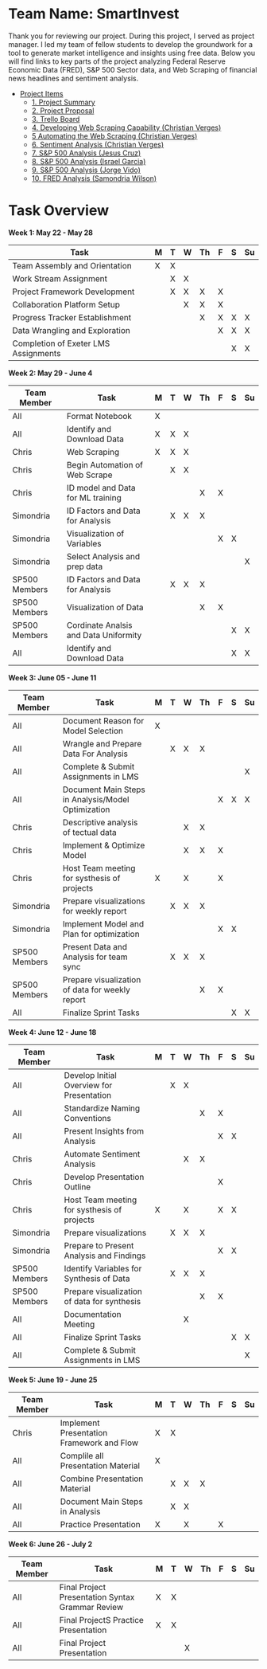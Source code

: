 # Team Name: SmartInvest

Thank you for reviewing our project. During this project, I served as project manager. I led my team of fellow students to develop the groundwork for a tool to generate market intelligence and insights using free data. Below you will find links to key parts of the project analyzing Federal Reserve Economic Data (FRED), S&P 500 Sector data, and Web Scraping of financial news headlines and sentiment analysis.  


* [Project Items](#PSCRAPE_toc)
    * [1. Project Summary](https://docs.google.com/document/d/e/2PACX-1vS2koiwsLNAS4hmAeIU0ZzCU9WfEm7t8t1MJ59l8e8D2eLDKqYbrc6lGTswZSGItSuSKNZFj9ch2RrV/pub)
    * [2. Project Proposal](https://docs.google.com/document/d/e/2PACX-1vTzKFaD-gmkiiyhWRvGZRE6MDSxCHEmpiOZeRyB3UcNaPjGmtpM9-dgpua658xxrAEBWQC7FpokyM86/pub)
    * [3. Trello Board](https://trello.com/b/c62GpdyU/finalproject)
    * [4. Developing Web Scraping Capability (Christian Verges) ](https://github.com/ChrisVerg/SmartInvest/blob/main/Notebooks/Chris_SmarInvestWebScrape.ipynb)
    * [5 Automating the Web Scraping  (Christian Verges) ](https://github.com/ChrisVerg/SmartInvest/blob/main/Notebooks/Chris_Automated_Data_Collection.ipynb)
    * [6. Sentiment Analysis  (Christian Verges) ](https://github.com/ChrisVerg/SmartInvest/blob/main/Notebooks/Chris_Sentiment_Analysis.ipynb)
    * [7. S&P 500 Analysis (Jesus Cruz) ](https://github.com/ChrisVerg/SmartInvest/blob/main/Notebooks/SP500SynthesisGuide_JC.ipynb)
    * [8. S&P 500 Analysis (Israel Garcia) ](https://github.com/ChrisVerg/SmartInvest/blob/main/Notebooks/SP500SynthesisGuide_IG.ipynb)
    * [9. S&P 500 Analysis  (Jorge Vido) ](https://github.com/ChrisVerg/SmartInvest/blob/main/Notebooks/SP500SynthesisGuide_JV.ipynb)
    * [10. FRED Analysis  (Samondria Wilson) ](https://github.com/ChrisVerg/SmartInvest/blob/main/Notebooks/Samondria_reference.ipynb)
     


# Task Overview 
**Week 1: May 22 - May 28**

| Task | M | T | W | Th | F | S | Su |
|---|---|---|---|---|---|---|---|
| Team Assembly and Orientation | X | X |   |   |   |   |   |
| Work Stream Assignment |   | X | X |   |   |   |   |
| Project Framework Development |   | X | X | X | X |   |   |
| Collaboration Platform Setup |   |   | X | X | X |   |   |
| Progress Tracker Establishment |   |   |   | X | X | X | X |
| Data Wrangling and Exploration |   |   |   |   | X | X | X |
| Completion of Exeter LMS Assignments |   |   |   |   |   | X | X |

**Week 2: May 29 - June 4**

| Team Member | Task | M | T | W | Th | F | S | Su |
|-------------|---|---|---|---|---|---|---|---|
| All | Format Notebook | X |  |  |  |  |   |   |
| All | Identify and Download Data | X | X | X |  |  |   |   |
|   Chris   | Web Scraping | X | X | X |  |  |  |  |
| Chris | Begin Automation of Web Scrape |  | X | X |  |  |   |   |
| Chris | ID model and Data for ML training |  |  |  | X | X |   |   |
| Simondria | ID Factors and Data for Analysis |  | X | X | X |  |   |   |
| Simondria | Visualization of Variables |  |  |  |  | X | X |   |
| Simondria | Select Analysis and prep data |  |  |  |  |  |  | X |
| SP500 Members | ID Factors and Data for Analysis  |  | X | X | X |  |   |   |
| SP500 Members | Visualization of Data  |  |  |  | X | X |   |   |
| SP500 Members | Cordinate Analsis and Data Uniformity  |  |  |  |  |  | X | X |
| All | Identify and Download Data |  |  |  |  |  | X | X |

**Week 3: June 05 - June 11**

| Team Member | Task | M | T | W | Th | F | S | Su |
|-------------|---|---|---|---|---|---|---|---|
| All | Document Reason for Model Selection | X |  |  |  |  |   |   |
| All | Wrangle and Prepare Data For Analysis |  | X | X | X |  |   |   |
| All | Complete & Submit Assignments in LMS |  |  |  |  |  |  | X |
| All | Document Main Steps in Analysis/Model Optimization |  |  |  |  | X | X | X |
| Chris | Descriptive analysis of tectual data |  |  | X | X |  |  |  |
| Chris | Implement & Optimize Model |  |  | X | X | X |   |   |
| Chris | Host Team meeting for systhesis of projects | X |  | X |  | X |   |   |
| Simondria | Prepare visualizations for weekly report |  | X | X | X |  |   |   |
| Simondria | Implement Model and Plan for optimization |  |  |  |  | X | X |   |
| SP500 Members | Present Data and Analysis for team sync  |  | X | X | X |  |   |   |
| SP500 Members | Prepare visualization of data for weekly report  |  |  |  | X | X |   |   |
| All | Finalize Sprint Tasks |  |  |  |  |  | X | X |

**Week 4: June 12 - June 18** 

| Team Member | Task | M | T | W | Th | F | S | Su |
|-------------|---|---|---|---|---|---|---|---|
| All | Develop Initial Overview for Presentation |  | X | X |  |  |   |   |
| All | Standardize Naming Conventions |  |  |  | X | X |   |   |
| All | Present Insights from Analysis |  |  |  |  | X | X |  |
| Chris | Automate Sentiment Analysis |  |  | X | X |  |  |  |
| Chris | Develop Presentation Outline |  |  |  |  | X |   |   |
| Chris | Host Team meeting for systhesis of projects | X |  | X |  | X | X  |   |
| Simondria | Prepare visualizations |  | X | X | X |  |   |   |
| Simondria | Prepare to Present Analysis and Findings |  |  |  |  | X | X |   |
| SP500 Members | Identify Variables for Synthesis of Data  |  | X | X | X |  |   |   |
| SP500 Members | Prepare visualization of data for synthesis |  |  |  | X | X |   |   |
| All | Documentation Meeting |  |  | X |  |  |  |  |
| All | Finalize Sprint Tasks |  |  |  |  |  | X | X |
| All | Complete & Submit Assignments in LMS |  |  |  |  |  |  | X |

**Week 5: June 19 - June 25**

| Team Member | Task | M | T | W | Th | F | S | Su |
|-------------|---|---|---|---|---|---|---|---|
| Chris| Implement Presentation Framework and Flow | X | X |  |  |  |   |   |
| All | Complile all Presentation Material | X |  |  |  |  |   |   |
| All | Combine Presentation Material |  | X | X | X |  |  |  |
| All | Document Main Steps in Analysis |  | X | X |  |  |  |  |
| All | Practice Presentation | X |  | X |  | X |  |  |

**Week 6: June 26 - July 2**

| Team Member | Task | M | T | W | Th | F | S | Su |
|-------------|---|---|---|---|---|---|---|---|
| All | Final Project Presentation Syntax Grammar Review | X | X |  |  |  |   |   |
| All | Final ProjectS Practice Presentation | X | X |  |  |  |   |   |
| All | Final Project Presentation |  |  | X |  |  |   |   |


